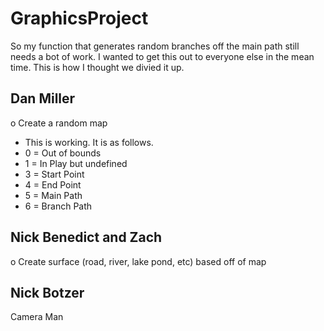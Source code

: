 GraphicsProject
===============
So my function that generates random branches off the main path still needs a bot of work.  I wanted to get this out to everyone else in the mean time.  This is how I thought we divied it up.

Dan Miller
-----------
o Create a random map

- This is working.  It is as follows.
- 0 = Out of bounds
- 1 = In Play but undefined
- 3 = Start Point
- 4 = End Point
- 5 = Main Path
- 6 = Branch Path

Nick Benedict and Zach
----------------------
o Create surface (road, river, lake pond, etc) based off of map

Nick Botzer
------------
Camera Man
